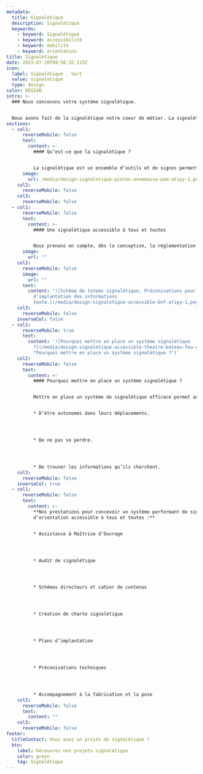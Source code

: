 ```yaml
---
metadata:
  title: Signalétique
  description: Signalétique
  keywords:
    - keyword: Signalétique
    - keyword: accessibilité
    - keyword: mobilité
    - keyword: orientation
title: Signalétique
date: 2023-07-20T09:58:32.115Z
icon:
  label: Signalétique - Vert
  value: signaletique
  type: design
color: DESIGN
intro: >-
  ### Nous concevons votre système signalétique.


  Nous avons fait de la signalétique notre coeur de métier. La signalétique fait partie de l’identité d’un lieu et permet à tous de se repérer et de s’orienter facilement.
sections:
  - col1:
      reverseMobile: false
      text:
        content: >-
          #### Qu’est-ce que la signalétique ?


          La signalétique est un ensemble d’outils et de signes permettant à un utilisateur de pouvoir s’orienter en autonomie. Elle favorise le confort d’usage d’un lieu. La signalétique oriente, accueille et informe. La mise en place d’un système signalétique efficace nécessite des compétences particulières. Il existe plusieurs typologies de supports signalétique. Chaque typologie a une fonction particulière : signalétique d’identification, directionnelle, d’interprétation, d’information, de sécurité. La signalétique, visible de tous, est également un outil de communication qu’il ne faut pas oublier. Elle appuie une identité visuelle, crée une unité graphique au sein d’un ou plusieurs espaces.
      image:
        url: /media/design-signaletique-pieton-annemasse-pem-atipy-1.png
    col2:
      reverseMobile: false
    col3:
      reverseMobile: false
  - col1:
      reverseMobile: false
      text:
        content: >-
          #### Une signalétique accessible à tous et toutes


          Nous prenons en compte, dès la conception, la réglementation de la loi du 11 février 2005 et les principes de la conception universelle afin de réaliser un système signalétique confortable et facile à utiliser pour tous ! Nous concevons des supports signalétiques en prenant en compte les besoins de tous types de visiteurs : familles et enfants, personnes de langues étrangères, personnes âgées, personnes en situation de handicap, publics à besoins spécifiques.. Au-delà des questions de lisibilité des informations (taille des caractères, contrastes, etc.), la signalétique peut également intégrer des dispositifs digitaux ou multi-sensoriels, comme un plan tactile ou des balises sonores.
      image:
        url: ""
    col2:
      reverseMobile: false
      image:
        url: ""
      text:
        content: "![Schéma de totems signalétique. Préconisations pour la bonne hauteur
          d'implantation des informations
          texte.](/media/design-signaletique-accessible-bnf-atipy-1.png)"
    col3:
      reverseMobile: false
    inverseCol: false
  - col1:
      reverseMobile: true
      text:
        content: '![Pourquoi mettre en place un système signalétique
          ?](/media/design-signaletique-accessible-theatre-bateau-feu-dunkerque-atipy-1.jpg
          "Pourquoi mettre en place un système signalétique ?")'
    col2:
      reverseMobile: false
      text:
        content: >-
          #### Pourquoi mettre en place un système signalétique ?


          Mettre en place un système de signalétique efficace permet aux usagers :


          * D’être autonomes dans leurs déplacements.




          * De ne pas se perdre.




          * De trouver les informations qu’ils cherchent.
    col3:
      reverseMobile: false
    inverseCol: true
  - col1:
      reverseMobile: false
      text:
        content: >-
          **Nos prestations pour concevoir un système performant de signalétique
          d’orientation accessible à tous et toutes :**


          * Assistance à Maîtrise d’Ouvrage




          * Audit de signalétique




          * Schémas directeurs et cahier de contenus




          * Création de charte signalétique




          * Plans d’implantation




          * Préconisations techniques




          * Accompagnement à la fabrication et la pose
    col2:
      reverseMobile: false
      text:
        content: ""
    col3:
      reverseMobile: false
footer:
  titleContact: Vous avez un projet de signalétique ?
  btn:
    label: Découvrez nos projets signalétique
    color: green
    tag: Signalétique
---
```

